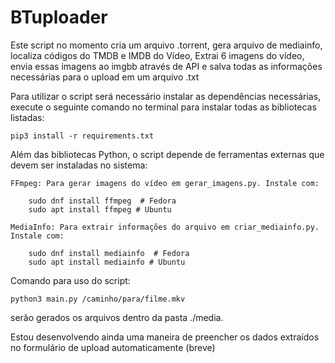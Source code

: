# BTuploader


Este script no momento cria um arquivo .torrent, gera arquivo de mediainfo, localiza códigos do TMDB e IMDB do Vídeo, Extrai 6 imagens do vídeo, envia essas imagens ao imgbb através de API e salva todas as informações necessárias para o upload em um arquivo .txt

Para utilizar o script será necessário instalar as dependências necessárias, execute o seguinte comando no terminal para instalar todas as bibliotecas listadas:

    pip3 install -r requirements.txt

Além das bibliotecas Python, o script depende de ferramentas externas que devem ser instaladas no sistema:

    FFmpeg: Para gerar imagens do vídeo em gerar_imagens.py. Instale com:

        sudo dnf install ffmpeg  # Fedora
        sudo apt install ffmpeg # Ubuntu

    MediaInfo: Para extrair informações do arquivo em criar_mediainfo.py. Instale com:

        sudo dnf install mediainfo  # Fedora
        sudo apt install mediainfo # Ubuntu


Comando para uso do script:

    python3 main.py /caminho/para/filme.mkv

serão gerados os arquivos dentro da pasta ./media.

Estou desenvolvendo ainda uma maneira de preencher os dados extraídos no formulário de upload automaticamente (breve)

